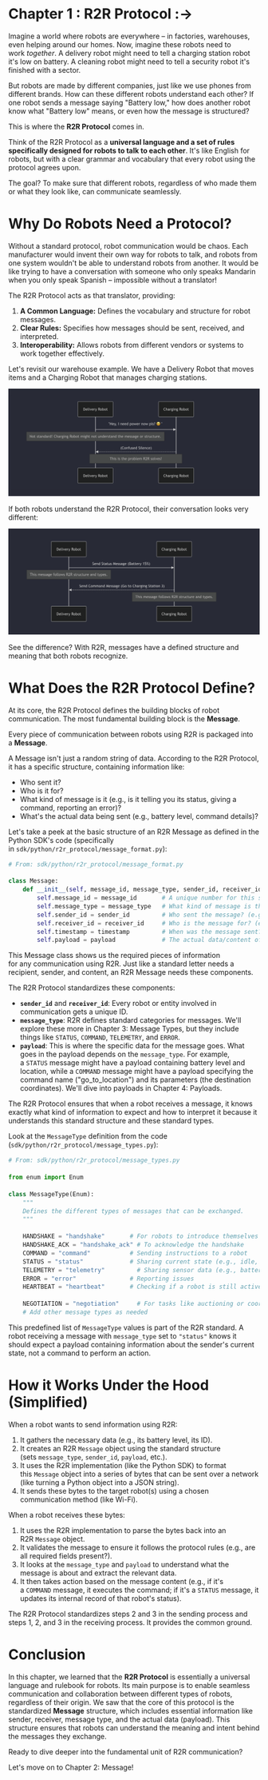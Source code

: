 # Chapter 1 : R2R Protocol :->

Imagine a world where robots are everywhere – in factories, warehouses, even helping around our homes. Now, imagine these robots need to work *together*. A delivery robot might need to tell a charging station robot it's low on battery. A cleaning robot might need to tell a security robot it's finished with a sector.

But robots are made by different companies, just like we use phones from different brands. How can these different robots understand each other? If one robot sends a message saying "Battery low," how does another robot know what "Battery low" means, or even how the message is structured?

This is where the **R2R Protocol** comes in.

Think of the R2R Protocol as a **universal language and a set of rules specifically designed for robots to talk to each other**. It's like English for robots, but with a clear grammar and vocabulary that every robot using the protocol agrees upon.

The goal? To make sure that different robots, regardless of who made them or what they look like, can communicate seamlessly.

# **Why Do Robots Need a Protocol?**

Without a standard protocol, robot communication would be chaos. Each manufacturer would invent their own way for robots to talk, and robots from one system wouldn't be able to understand robots from another. It would be like trying to have a conversation with someone who only speaks Mandarin when you only speak Spanish – impossible without a translator!

The R2R Protocol acts as that translator, providing:

1. **A Common Language:** Defines the vocabulary and structure for robot messages.
2. **Clear Rules:** Specifies how messages should be sent, received, and interpreted.
3. **Interoperability:** Allows robots from different vendors or systems to work together effectively.

Let's revisit our warehouse example. We have a Delivery Robot that moves items and a Charging Robot that manages charging stations.

![1_Chapter_1_R2R_Protocol](./1_Chapter_1_R2R_Protocol.png)

If both robots understand the R2R Protocol, their conversation looks very different:

![2_Chapter_1_R2R_Protocol](./2_Chapter_1_R2R_Protocol.png)

See the difference? With R2R, messages have a defined structure and meaning that both robots recognize.

# **What Does the R2R Protocol Define?**

At its core, the R2R Protocol defines the building blocks of robot communication. The most fundamental building block is the **Message**.

Every piece of communication between robots using R2R is packaged into a **Message**.

A Message isn't just a random string of data. According to the R2R Protocol, it has a specific structure, containing information like:

- Who sent it?
- Who is it for?
- What kind of message is it (e.g., is it telling you its status, giving a command, reporting an error)?
- What's the actual data being sent (e.g., battery level, command details)?

Let's take a peek at the basic structure of an R2R Message as defined in the Python SDK's code (specifically in `sdk/python/r2r_protocol/message_format.py`):

```python
# From: sdk/python/r2r_protocol/message_format.py

class Message:
    def __init__(self, message_id, message_type, sender_id, receiver_id, timestamp, payload):
        self.message_id = message_id       # A unique number for this specific message
        self.message_type = message_type   # What kind of message is this? (e.g., "status", "command")
        self.sender_id = sender_id         # Who sent the message? (e.g., "delivery_robot_001")
        self.receiver_id = receiver_id     # Who is the message for? (e.g., "charging_station_003" or "all")
        self.timestamp = timestamp         # When was the message sent?
        self.payload = payload             # The actual data/content of the message
```

This Message class shows us the required pieces of information for any communication using R2R. Just like a standard letter needs a recipient, sender, and content, an R2R Message needs these components.

The R2R Protocol standardizes these components:

- **`sender_id`** and **`receiver_id`**: Every robot or entity involved in communication gets a unique ID.
- **`message_type`**: R2R defines standard categories for messages. We'll explore these more in Chapter 3: Message Types, but they include things like `STATUS`, `COMMAND`, `TELEMETRY`, and `ERROR`.
- **`payload`**: This is where the specific data for the message goes. What goes in the payload depends on the `message_type`. For example, a `STATUS` message might have a payload containing battery level and location, while a `COMMAND` message might have a payload specifying the command name ("go_to_location") and its parameters (the destination coordinates). We'll dive into payloads in Chapter 4: Payloads.

The R2R Protocol ensures that when a robot receives a message, it knows exactly what kind of information to expect and how to interpret it because it understands this standard structure and these standard types.

Look at the `MessageType` definition from the code (`sdk/python/r2r_protocol/message_types.py`):

```python
# From: sdk/python/r2r_protocol/message_types.py

from enum import Enum

class MessageType(Enum):
    """
    Defines the different types of messages that can be exchanged.
    """

    HANDSHAKE = "handshake"       # For robots to introduce themselves
    HANDSHAKE_ACK = "handshake_ack" # To acknowledge the handshake
    COMMAND = "command"           # Sending instructions to a robot
    STATUS = "status"             # Sharing current state (e.g., idle, busy)
    TELEMETRY = "telemetry"         # Sharing sensor data (e.g., battery, position)
    ERROR = "error"               # Reporting issues
    HEARTBEAT = "heartbeat"       # Checking if a robot is still active

    NEGOTIATION = "negotiation"     # For tasks like auctioning or coordinating work
    # Add other message types as needed
``` 

This predefined list of `MessageType` values is part of the R2R standard. A robot receiving a message with `message_type` set to `"status"` knows it should expect a payload containing information about the sender's current state, not a command to perform an action.

# **How it Works Under the Hood (Simplified)**

When a robot wants to send information using R2R:

1. It gathers the necessary data (e.g., its battery level, its ID).
2. It creates an R2R `Message` object using the standard structure (sets `message_type`, `sender_id`, `payload`, etc.).
3. It uses the R2R implementation (like the Python SDK) to format this `Message` object into a series of bytes that can be sent over a network (like turning a Python object into a JSON string).
4. It sends these bytes to the target robot(s) using a chosen communication method (like Wi-Fi).

When a robot receives these bytes:

1. It uses the R2R implementation to parse the bytes back into an R2R `Message` object.
2. It validates the message to ensure it follows the protocol rules (e.g., are all required fields present?).
3. It looks at the `message_type` and `payload` to understand what the message is about and extract the relevant data.
4. It then takes action based on the message content (e.g., if it's a `COMMAND` message, it executes the command; if it's a `STATUS` message, it updates its internal record of that robot's status).

The R2R Protocol standardizes steps 2 and 3 in the sending process and steps 1, 2, and 3 in the receiving process. It provides the common ground.

# **Conclusion**

In this chapter, we learned that the **R2R Protocol** is essentially a universal language and rulebook for robots. Its main purpose is to enable seamless communication and collaboration between different types of robots, regardless of their origin. We saw that the core of this protocol is the standardized **Message** structure, which includes essential information like sender, receiver, message type, and the actual data (payload). This structure ensures that robots can understand the meaning and intent behind the messages they exchange.

Ready to dive deeper into the fundamental unit of R2R communication?

Let's move on to Chapter 2: Message!

